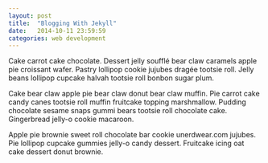 ```yaml
---
layout: post
title:  "Blogging With Jekyll"
date:   2014-10-11 23:59:59
categories: web development
---
```

Cake carrot cake chocolate. Dessert jelly soufflé bear claw caramels apple pie croissant wafer. Pastry lollipop cookie jujubes dragée tootsie roll. Jelly beans lollipop cupcake halvah tootsie roll bonbon sugar plum.

Cake bear claw apple pie bear claw donut bear claw muffin. Pie carrot cake candy canes tootsie roll muffin fruitcake topping marshmallow. Pudding chocolate sesame snaps gummi bears tootsie roll chocolate cake. Gingerbread jelly-o cookie macaroon.

Apple pie brownie sweet roll chocolate bar cookie unerdwear.com jujubes. Pie lollipop cupcake gummies jelly-o candy dessert. Fruitcake icing oat cake dessert donut brownie.